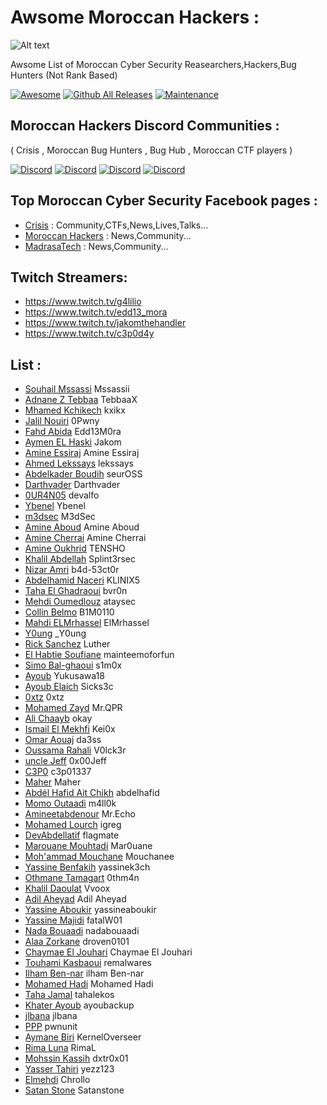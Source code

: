 # Awsome Moroccan Hackers : 

![Alt text](https://raw.githubusercontent.com/adnane-X-tebbaa/imgs/master/MH.png)

Awsome List of Moroccan Cyber Security Reasearchers,Hackers,Bug Hunters 
(Not Rank Based)



[![Awesome](https://awesome.re/badge.svg)](https://awesome.re)
[![Github All Releases](https://img.shields.io/badge/status-active-brightgreen)]()
[![Maintenance](https://img.shields.io/badge/Maintained%3F-yes-green.svg)](https://GitHub.com/Naereen/StrapDown.js/graphs/commit-activity)

## Moroccan Hackers Discord Communities : 
( Crisis , Moroccan Bug Hunters , Bug Hub , Moroccan CTF players ) 

[![Discord](https://img.shields.io/badge/status%20-%F0%9F%94%B4%20up!-brightgreen?label=&logo=discord&logoColor=ffffff&color=7389D8&labelColor=6A7EC2)](https://discord.gg/vja5zQzJ)
[![Discord](https://img.shields.io/badge/status%20-%F0%9F%94%B4%20up!-brightgreen?label=&logo=discord&logoColor=ffffff&color=7389D8&labelColor=6A7EC2)](https://discord.gg/HUHvq6P5kP)
[![Discord](https://img.shields.io/badge/status%20-%F0%9F%94%B4%20up!-brightgreen?label=&logo=discord&logoColor=ffffff&color=7389D8&labelColor=6A7EC2)](https://discord.gg/VMQppH7RdM)
[![Discord](https://img.shields.io/badge/status%20-%F0%9F%94%B4%20up!-brightgreen?label=&logo=discord&logoColor=ffffff&color=7389D8&labelColor=6A7EC2)](https://discord.gg/pjHcGqaNEm)

## Top Moroccan Cyber Security Facebook pages : 

- [Crisis](https://www.facebook.com/Crisi5) :  Community,CTFs,News,Lives,Talks...
- [Moroccan Hackers](https://www.facebook.com/Moroccan.Hack3rs) :  News,Community...
- [MadrasaTech](https://www.facebook.com/MadrasaTech) :  News,Community...

## Twitch Streamers:

- https://www.twitch.tv/g4lilio
- https://www.twitch.tv/edd13_mora
- https://www.twitch.tv/jakomthehandler
- https://www.twitch.tv/c3p0d4y

## List :

- [Souhail Mssassi](https://www.facebook.com/Mssassii) Mssassii
- [Adnane Z Tebbaa](https://twitter.com/TebbaaX) TebbaaX
- [Mhamed Kchikech](https://twitter.com/mhamed_kchikech) kxikx
- [Jalil Nouiri](https://www.facebook.com/abdljalil.nouiri) 0Pwny
- [Fahd Abida](https://www.facebook.com/z3rod4y) Edd13M0ra
- [Aymen EL Haski](https://twitter.com/RyouShin7) Jakom
- [Amine Essiraj](https://twitter.com/EssirajAmine) Amine Essiraj 
- [Ahmed Lekssays](https://twitter.com/lekssays) lekssays
- [Abdelkader Boudih](https://twitter.com/seurOSS) seurOSS
- [Darthvader](https://twitter.com/darthvader_1337) Darthvader
- [0UR4N05](https://twitter.com/0_n05) devalfo
- [Ybenel](https://twitter.com/_ybenel) Ybenel
- [m3dsec](https://twitter.com/m3dsec) M3dSec
- [Amine Aboud](https://www.facebook.com/a2.amine) Amine Aboud
- [Amine Cherrai](https://twitter.com/AmineCherrai) Amine Cherrai
- [Amine Oukhrid](https://www.facebook.com/amine.oukhrid.7) TENSHO
- [Khalil Abdellah](https://twitter.com/splint3rsec) Splint3rsec
- [Nizar Amri](https://www.facebook.com/nizar.amri.733) b4d-53ct0r 
- [Abdelhamid Naceri](https://twitter.com/KLINIX5) KLINIX5
- [Taha El Ghadraoui](https://twitter.com/bvr0n___) bvr0n
- [Mehdi Oumedlouz](https://www.facebook.com/mehdi.oumedlouz) ataysec
- [Collin Belmo](https://twitter.com/belmo01) B1M0110
- [Mahdi ELMrhassel](https://twitter.com/ElMrhassel) ElMrhassel
- [Y0ung](https://twitter.com/Y0ung_MA) _Y0ung
- [Rick Sanchez](https://github.com/lX1-afk) Luther
- [El Habtie Soufiane](https://twitter.com/soufianelhabti) mainteemoforfun
- [Simo Bal-ghaoui](https://www.facebook.com/simo.balghaoui) s1m0x
- [Ayoub](https://twitter.com/Yukusawa18) Yukusawa18
- [Ayoub Elaich](https://twitter.com/OriginalSicksec) Sicks3c 
- [0xtz](https://twitter.com/0xtz_52) 0xtz
- [Mohamed Zayd](https://twitter.com/qpr_mr) Mr.QPR
- [Ali Chaayb](https://www.facebook.com/PseudoROX) okay
- [Ismail El Mekhfi](https://twitter.com/Kei0x) Kei0x
- [Omar Aouaj](https://www.facebook.com/omar.aouaj.77) da3ss
- [Oussama Rahali](https://twitter.com/ourahali) V0lck3r 
- [uncle Jeff](https://github.com/0x00Jeff) 0x00Jeff
- [C3P0](https://twitter.com/c3p01337) c3p01337
- [Maher](https://twitter.com/azz_maher) Maher
- [Abdél Hafid Ait Chikh](https://twitter.com/hafidaitchikh) abdelhafid
- [Momo Outaadi](https://github.com/m4ll0k) m4ll0k
- [Amineetabdenour](https://github.com/amine123ait) Mr.Echo
- [Mohamed Lourch](https://twitter.com/MohamedLourch) igreg
- [DevAbdellatif](https://twitter.com/DevAbdellatif) flagmate
- [Marouane Mouhtadi](https://twitter.com/Mar0_0uane) Mar0uane
- [Moh'ammad Mouchane](https://www.facebook.com/Mouchanee) Mouchanee
- [Yassine Benfakih](https://twitter.com/yassinek3ch) yassinek3ch
- [Othmane Tamagart](https://www.facebook.com/0thm4n) 0thm4n
- [Khalil Daoulat](https://www.facebook.com/Daoulat.Khalil) Vvoox
- [Adil Aheyad](https://www.facebook.com/adil.aheyad) Adil Aheyad
- [Yassine Aboukir](https://twitter.com/Yassineaboukir) yassineaboukir
- [Yassine Majidi](https://www.facebook.com/fatalW01) fatalW01
- [Nada Bouaadi](https://www.facebook.com/nadabouaadi) nadabouaadi
- [Alaa Zorkane](https://twitter.com/AlaaZorkane) droven0101
- [Chaymae El Jouhari](https://www.facebook.com/profile.php?id=100007164287318) Chaymae El Jouhari
- [Touhami Kasbaoui](https://www.facebook.com/remalwares) remalwares
- [Ilham Ben-nar](https://www.facebook.com/ilham.ben.7528) ilham Ben-nar
- [Mohamed Hadi](https://www.facebook.com/mohamed.hadi.965580) Mohamed Hadi
- [Taha Jamal](https://www.facebook.com/tahalekos) tahalekos
- [Khater Ayoub](https://www.facebook.com/ayoubackup) ayoubackup
- [jlbana](https://github.com/jlbana/) jlbana
- [PPP](https://twitter.com/pwnunit) pwnunit
- [Aymane Biri](https://github.com/KernelOverseer) KernelOverseer
- [Rima Luna](https://www.facebook.com/rima.lune.754) RimaL
- [Mohssin Kassih](https://twitter.com/KassihMouhssine) dxtr0x01
- [Yasser Tahiri](https://github.com/yezz123) yezz123
- [Elmehdi](https://twitter.com/elmahdibenrs) Chrollo
- [Satan Stone](https://twitter.com/satan_stone) Satanstone
